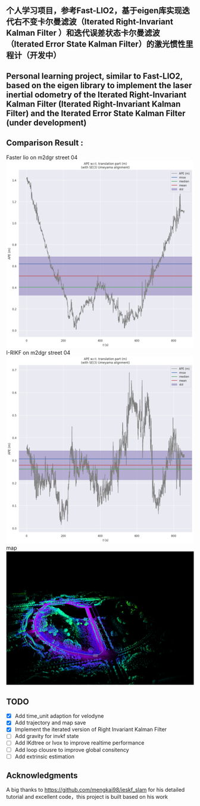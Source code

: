 ## 个人学习项目，参考Fast-LIO2，基于eigen库实现迭代右不变卡尔曼滤波（Iterated Right-Invariant Kalman Filter ）和迭代误差状态卡尔曼滤波（Iterated Error State Kalman Filter）的激光惯性里程计（开发中）
## Personal learning project, similar to Fast-LIO2, based on the eigen library to implement the laser inertial odometry of the Iterated Right-Invariant Kalman Filter (Iterated Right-Invariant Kalman Filter) and the Iterated Error State Kalman Filter (under development)


## Comparison Result :
Faster lio on m2dgr street 04
![alt text](images/fasterlio.png)
I-RIKF on m2dgr street 04
![alt text](images/ours.png)
map
![alt text](images/map.png)
## TODO

* [X] Add time_unit adaption for velodyne
* [X] Add trajectory and map save
* [X] Implement the iterated version of Right Invariant Kalman Filter
* [ ] Add gravity for invkf state
* [ ] Add IKdtree or Ivox to improve realtime performance
* [ ] Add loop clousre to improve global consitency
* [ ] Add extrinsic estimation

## Acknowledgments
 A big thanks to 
https://github.com/mengkai98/ieskf_slam for his detailed tutorial and excellent code，this project is built based on his work
